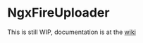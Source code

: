 # NgxFireUploader

This is still WIP, documentation is at the [wiki](https://github.com/MurhafSousli/ngx-fire-uploader/wiki)
